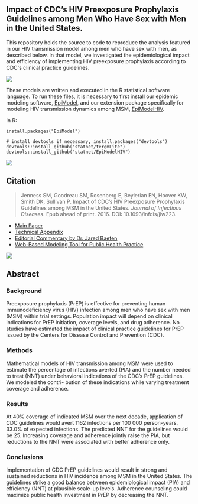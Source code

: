## Impact of CDC’s HIV Preexposure Prophylaxis Guidelines among Men Who Have Sex with Men in the United States.

This repository holds the source to code to reproduce the analysis featured in our HIV transmission model among men who have sex with men, as described below. In that model, we investigated the epidemiological impact and efficiency of implementing HIV preexposure prophylaxis according to CDC's clinical practice guidelines.

<img src="https://github.com/statnet/PrEPGuidelines/raw/master/analysis/Fig1.jpg">

These models are written and executed in the R statistical software language. To run these files, it is necessary to first install our epidemic modeling software, [EpiModel](http://epimodel.org/), and our extension package specifically for modeling HIV transmission dynamics among MSM, [EpiModelHIV](http://github.com/statnet/EpiModelHIV).

In R:
```
install.packages("EpiModel")

# install devtools if necessary, install.packages("devtools")
devtools::install_github("statnet/tergmLite")
devtools::install_github("statnet/EpiModelHIV")
```

<img src="https://github.com/statnet/PrEPGuidelines/raw/master/analysis/Fig2.jpg">

## Citation

> Jenness SM, Goodreau SM, Rosenberg E, Beylerian EN, Hoover KW, Smith DK, Sullivan P. Impact of CDC’s HIV Preexposure Prophylaxis Guidelines among MSM in the United States. _Journal of Infectious Diseases._ Epub ahead of print. 2016. DOI: 10.1093/infdis/jiw223.

* [Main Paper](http://jid.oxfordjournals.org/content/early/2016/07/12/infdis.jiw223.full)
* [Technical Appendix](http://jid.oxfordjournals.org/content/early/2016/07/12/infdis.jiw223/suppl/DC1)
* [Editorial Commentary by Dr. Jared Baeten](http://jid.oxfordjournals.org/content/early/2016/07/12/infdis.jiw224.full)
* [Web-Based Modeling Tool for Public Health Practice](https://prism.shinyapps.io/cdc-prep-guidelines)


<img src="https://github.com/statnet/PrEPGuidelines/raw/master/analysis/Fig3.jpg">

## Abstract

### Background
Preexposure prophylaxis (PrEP) is effective for preventing human immunodeficiency virus (HIV) infection among men who have sex with men (MSM) within trial settings. Population impact will depend on clinical indications for PrEP initiation, coverage levels, and drug adherence. No studies have estimated the impact of clinical practice guidelines for PrEP issued by the Centers for Disease Control and Prevention (CDC).

### Methods
Mathematical models of HIV transmission among MSM were used to estimate the percentage of infections averted (PIA) and the number needed to treat (NNT) under behavioral indications of the CDC’s PrEP guidelines. We modeled the contri- bution of these indications while varying treatment coverage and adherence.

### Results
At 40% coverage of indicated MSM over the next decade, application of CDC guidelines would avert 1162 infections per 100 000 person-years, 33.0% of expected infections. The predicted NNT for the guidelines would be 25. Increasing coverage and adherence jointly raise the PIA, but reductions to the NNT were associated with better adherence only.

### Conclusions
Implementation of CDC PrEP guidelines would result in strong and sustained reductions in HIV incidence among MSM in the United States. The guidelines strike a good balance between epidemiological impact (PIA) and efficiency (NNT) at plausible scale-up levels. Adherence counseling could maximize public health investment in PrEP by decreasing the NNT.
